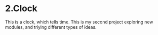 # 2.Clock
This is a clock, which tells time. This is my second project exploring new modules, and triying different types of ideas.
